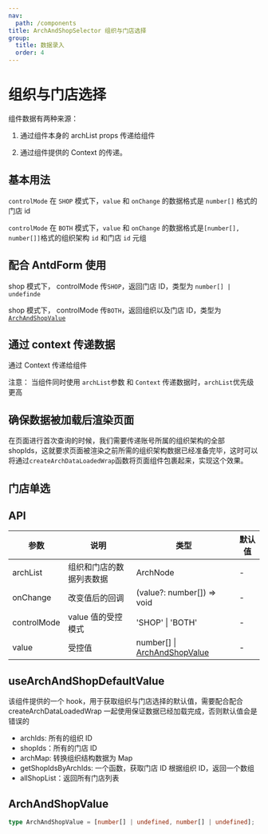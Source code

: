 ```yaml
---
nav:
  path: /components
title: ArchAndShopSelector 组织与门店选择
group:
  title: 数据录入
  order: 4
---
```


# 组织与门店选择

组件数据有两种来源：

1. 通过组件本身的 archList props 传递给组件

2. 通过组件提供的 Context 的传递。

## 基本用法

`controlMode` 在 `SHOP` 模式下，`value` 和 `onChange` 的数据格式是 `number[]` 格式的门店 id

<code src="./demo/base-shop"></code>

`controlMode` 在 `BOTH` 模式下，`value` 和 `onChange` 的数据格式是`[number[], number[]]`格式的组织架构 `id` 和门店 `id` 元组

<code src="./demo/base-both"></code>

## 配合 AntdForm 使用

shop 模式下， controlMode 传`SHOP`，返回门店 ID，类型为 `number[] | undefinde`

<code src="./demo/form-shop"></code>

shop 模式下， controlMode 传`BOTH`，返回组织以及门店 ID，类型为 [`ArchAndShopValue`](##archandshopvalue)

<code src="./demo/form-both"></code>

## 通过 context 传递数据

通过 Context 传递给组件

注意： 当组件同时使用 `archList`参数 和 `Context` 传递数据时，`archList`优先级更高

<code src="./demo/context"></code>

## 确保数据被加载后渲染页面

在页面进行首次查询的时候，我们需要传递账号所属的组织架构的全部 shopIds，这就要求页面被渲染之前所需的组织架构数据已经准备完毕，这时可以将通过`createArchDataLoadedWrap`函数将页面组件包裹起来，实现这个效果。

<code src="./demo/createArchDataLoadedWrap"></code>

## 门店单选

<code src="./demo/single-selector"></code>

## API

| 参数        | 说明                     | 类型                                               | 默认值 |
| ----------- | ------------------------ | -------------------------------------------------- | ------ |
| archList    | 组织和门店的数据列表数据 | ArchNode                                           | -      |
| onChange    | 改变值后的回调           | (value?: number[]) => void                         | -      |
| controlMode | value 值的受控模式       | 'SHOP' \| 'BOTH'                                   | -      |
| value       | 受控值                   | number[] \| [ArchAndShopValue](##archandshopvalue) | -      |

## useArchAndShopDefaultValue

该组件提供的一个 hook，用于获取组织与门店选择的默认值，需要配合配合 createArchDataLoadedWrap 一起使用保证数据已经加载完成，否则默认值会是错误的

- archIds: 所有的组织 ID
- shopIds：所有的门店 ID
- archMap: 转换组织结构数据为 Map
- getShopIdsByArchIds: 一个函数，获取门店 ID 根据组织 ID，返回一个数组
- allShopList：返回所有门店列表

## ArchAndShopValue

```ts
type ArchAndShopValue = [number[] | undefined, number[] | undefined];
```
